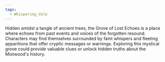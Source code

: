 ```yaml
---
tags:
  - Whispering_Vale
---
```

Hidden amidst a tangle of ancient trees, the Grove of Lost Echoes is a place where echoes from past events and voices of the forgotten resound. Characters may find themselves surrounded by faint whispers and fleeting apparitions that offer cryptic messages or warnings. Exploring this mystical grove could provide valuable clues or unlock hidden truths about the Mistwood's history.